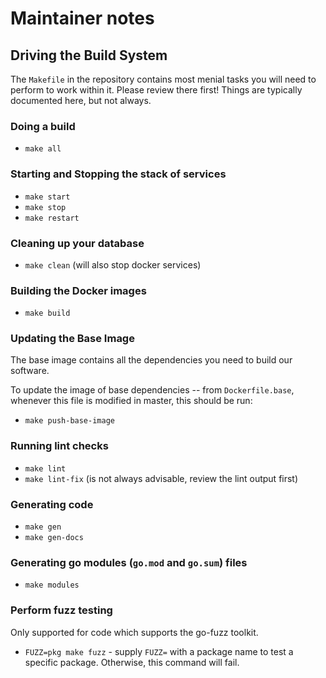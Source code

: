 # Maintainer notes

## Driving the Build System

The `Makefile` in the repository contains most menial tasks you will need to
perform to work within it. Please review there first! Things are typically
documented here, but not always.

### Doing a build

- `make all`

### Starting and Stopping the stack of services

- `make start`
- `make stop`
- `make restart`

### Cleaning up your database

- `make clean` (will also stop docker services)

### Building the Docker images

- `make build`

### Updating the Base Image

The base image contains all the dependencies you need to build our software.

To update the image of base dependencies -- from `Dockerfile.base`, whenever
this file is modified in master, this should be run:

- `make push-base-image`

### Running lint checks

- `make lint`
- `make lint-fix` (is not always advisable, review the lint output first)

### Generating code

- `make gen`
- `make gen-docs`

### Generating go modules (`go.mod` and `go.sum`) files

- `make modules`

### Perform fuzz testing

Only supported for code which supports the go-fuzz toolkit.

- `FUZZ=pkg make fuzz` - supply `FUZZ=` with a package name to test a specific
  package. Otherwise, this command will fail.
